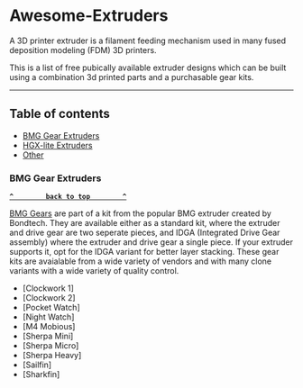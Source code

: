 # Awesome-Extruders

A 3D printer extruder is a filament feeding mechanism used in many fused deposition modeling (FDM) 3D printers. 

This is a list of free pubically available extruder designs which can be built using a combination 3d printed parts and a purchasable gear kits.

--------------------

## Table of contents
- [BMG Gear Extruders](#bmg)
- [HGX-lite Extruders](#hgx-lite)
- [Other](#other)
### BMG Gear Extruders

**[`^        back to top        ^`](#awesome-extruders)**

[BMG Gears](https://www.bondtech.se/product-category/extruders/bmg-series/?srsltid=AfmBOoqG_gRRpSIDdcMdXtBJIBlN_L-gR9r2ktUPrTVjUjdEChwsAM0k) are part of a kit 
from the popular BMG extruder created by Bondtech. They are available either as a standard kit, where the extruder and drive gear are two seperate pieces, and 
IDGA (Integrated Drive Gear assembly) where the extruder and drive gear a single piece. If your extruder supports it, opt for the IDGA variant for better layer stacking.
These gear kits are avaialable from a wide variety of vendors and with many clone variants with a wide variety of quality control.

- [Clockwork 1]
- [Clockwork 2]
- [Pocket Watch]
- [Night Watch]
- [M4 Mobious]
- [Sherpa Mini]
- [Sherpa Micro]
- [Sherpa Heavy]
- [Sailfin]
- [Sharkfin]
